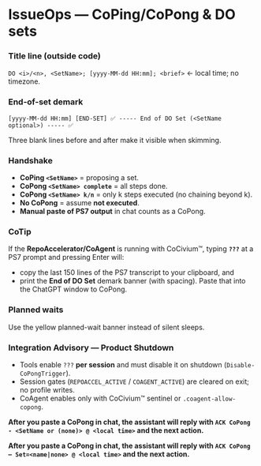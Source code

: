 <!-- status: stub; target: 150+ words -->
# IssueOps — CoPing/CoPong & DO sets

### Title line (outside code)
`DO <i>/<n>, <SetName>; [yyyy-MM-dd HH:mm]; <brief>`  ← local time; no timezone.

### End-of-set demark
```
[yyyy-MM-dd HH:mm] [END-SET] ✅ ----- End of DO Set (<SetName optional>) ----- ✅
```
Three blank lines before and after make it visible when skimming.

### Handshake
- **CoPing `<SetName>`** = proposing a set.
- **CoPong `<SetName> complete`** = all steps done.
- **CoPong `<SetName> k/n`** = only k steps executed (no chaining beyond k).
- **No CoPong** = assume **not executed**.
- **Manual paste of PS7 output** in chat counts as a CoPong.

### CoTip
If the **RepoAccelerator/CoAgent** is running with CoCivium™, typing **`???`** at a PS7 prompt and pressing Enter will:
- copy the last 150 lines of the PS7 transcript to your clipboard, and
- print the **End of DO Set** demark banner (with spacing).
Paste that into the ChatGPT window to CoPong.

### Planned waits
Use the yellow planned-wait banner instead of silent sleeps.

### Integration Advisory — Product Shutdown
- Tools enable `???` **per session** and must disable it on shutdown (`Disable-CoPongTrigger`).
- Session gates (`REPOACCEL_ACTIVE` / `COAGENT_ACTIVE`) are cleared on exit; no profile writes.
- CoAgent enables only with CoCivium™ sentinel or `.coagent-allow-copong`.

**After you paste a CoPong in chat, the assistant will reply with `ACK CoPong - <SetName or (none)> @ <local time>` and the next action.**

**After you paste a CoPong in chat, the assistant will reply with `ACK CoPong — Set=<name|none> @ <local time>` and the next action.**


